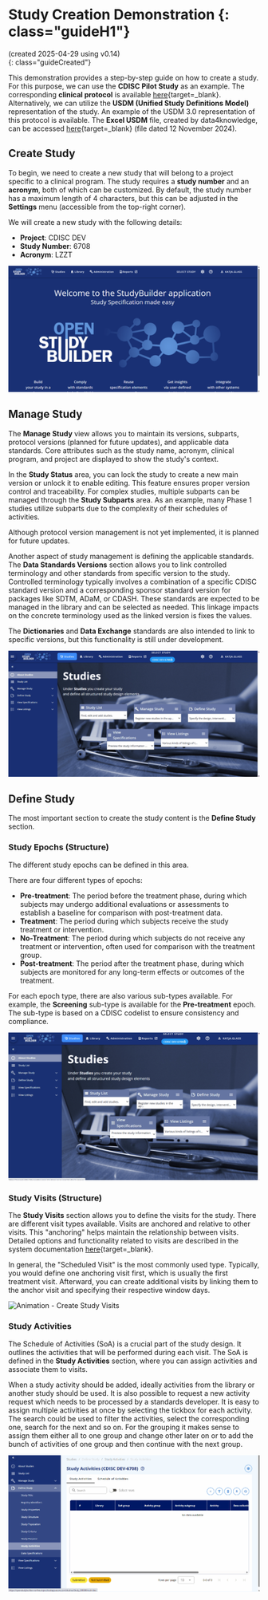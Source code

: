 # Study Creation Demonstration {: class="guideH1"}

(created 2025-04-29 using v0.14)  
{: class="guideCreated"}

This demonstration provides a step-by-step guide on how to create a study. For this purpose, we can use the **CDISC Pilot Study** as an example. The corresponding **clinical protocol** is available [here](https://wiki.ihe.net/images/4/47/Lzzt_protocol_redacted.pdf){target=_blank}.  Alternatively, we can utilize the **USDM (Unified Study Definitions Model)** representation of the study. An example of the USDM 3.0 representation of this protocol is available. The **Excel USDM** file, created by data4knowledge, can be accessed [here](https://github.com/data4knowledge/study_definitions_workbench/tree/main/docs/examples/Excel){target=_blank} (file dated 12 November 2024).  


## Create Study

To begin, we need to create a new study that will belong to a project specific to a clinical program. The study requires a **study number** and an **acronym**, both of which can be customized. By default, the study number has a maximum length of 4 characters, but this can be adjusted in the **Settings** menu (accessible from the top-right corner).

We will create a new study with the following details:

- **Project**: CDISC DEV
- **Study Number**: 6708
- **Acronym**: LZZT

![Animation - Create a New Study](./img/demo/info_demo_sc_10_create_study.gif)

## Manage Study 

The **Manage Study** view allows you to maintain its versions, subparts, protocol versions (planned for future updates), and applicable data standards. Core attributes such as the study name, acronym, clinical program, and project are displayed to show the study's context.

In the **Study Status** area, you can lock the study to create a new main version or unlock it to enable editing. This feature ensures proper version control and traceability. For complex studies, multiple subparts can be managed through the **Study Subparts** area. As an example, many Phase 1 studies utilize subparts due to the complexity of their schedules of activities.

Although protocol version management is not yet implemented, it is planned for future updates. 

Another aspect of study management is defining the applicable standards. The **Data Standards Versions** section allows you to link controlled terminology and other standards from specific version to the study. Controlled terminology typically involves a combination of a specific CDISC standard version and a corresponding sponsor standard version for packages like SDTM, ADaM, or CDASH. These standards are expected to be managed in the library and can be selected as needed. This linkage impacts on the concrete terminology used as the linked version is fixes the values.

The **Dictionaries** and **Data Exchange** standards are also intended to link to specific versions, but this functionality is still under development. 

![Animation - Manage Study](./img/demo/info_demo_sc_20_manage_study.gif)

## Define Study

The most important section to create the study content is the **Define Study** section. 

### Study Epochs (Structure)

The different study epochs can be defined in this area. 

There are four different types of epochs:

- **Pre-treatment**: The period before the treatment phase, during which subjects may undergo additional evaluations or assessments to establish a baseline for comparison with post-treatment data.
- **Treatment**: The period during which subjects receive the study treatment or intervention.
- **No-Treatment**: The period during which subjects do not receive any treatment or intervention, often used for comparison with the treatment group.
- **Post-treatment**: The period after the treatment phase, during which subjects are monitored for any long-term effects or outcomes of the treatment. 

For each epoch type, there are also various sub-types available. For example, the **Screening** sub-type is available for the **Pre-treatment** epoch. The sub-type is based on a CDISC codelist to ensure consistency and compliance.

![Animation - Create Study Epochs](./img/demo/info_demo_sc_35_epochs.gif)

### Study Visits (Structure)

The **Study Visits** section allows you to define the visits for the study. There are different visit types available. Visits are anchored and relative to other visits. This "anchoring" helps maintain the relationship between visits. Detailed options and functionality related to visits are described in the system documentation [here](https://openstudybuilder.northeurope.cloudapp.azure.com/doc/guides/userguide/studies/guide_visits.html){target=_blank}.

In general, the "Scheduled Visit" is the most commonly used type. Typically, you would define one anchoring visit first, which is usually the first treatment visit. Afterward, you can create additional visits by linking them to the anchor visit and specifying their respective window days.

![Animation - Create Study Visits](./img/demo/info_demo_sc_37_visits.gif)

### Study Activities

The Schedule of Activities (SoA) is a crucial part of the study design. It outlines the activities that will be performed during each visit. The SoA is defined in the **Study Activities** section, where you can assign activities and associate them to visits.

When a study activity should be added, ideally activities from the library or another study should be used. It is also possible to request a new activity request which needs to be processed by a standards developer. It is easy to assign multiple activities at once by selecting the tickbox for each activity. The search could be used to filter the activities, select the corresponding one, search for the next and so on. For the grouping it makes sense to assign them either all to one group and change other later on or to add the bunch of activities of one group and then continue with the next group.

![Animation - Assign Activities to a Study](./img/demo/info_demo_sc_80_activities_select.gif)



